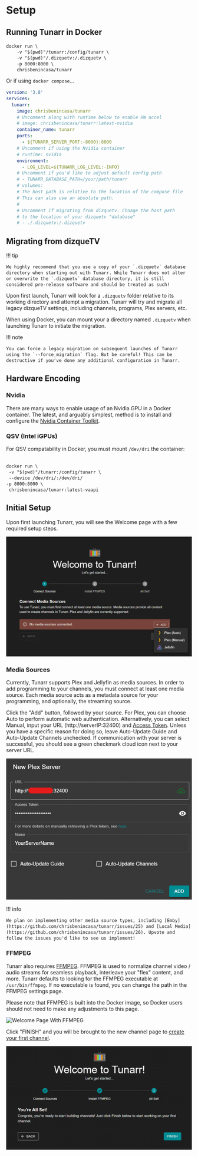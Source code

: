# Setup

## Running Tunarr in Docker

```
docker run \
    -v "$(pwd)"/tunarr:/config/tunarr \
    -v "$(pwd)"/.dizquetv:/.dizquetv \
    -p 8000:8000 \
    chrisbenincasa/tunarr
```

Or if using `docker compose`...

```yaml title="docker-compose.yml"
version: '3.8'
services:
  tunarr:
    image: chrisbenincasa/tunarr
    # Uncomment along with runtime below to enable HW accel
    # image: chrisbenincasa/tunarr:latest-nvidia
    container_name: tunarr
    ports:
      - ${TUNARR_SERVER_PORT:-8000}:8000
    # Uncomment if using the Nvidia container
    # runtime: nvidia
    environment:
      - LOG_LEVEL=${TUNARR_LOG_LEVEL:-INFO}
    # Uncomment if you'd like to adjust default config path
    # - TUNARR_DATABASE_PATH=/your/path/tunarr
    # volumes:
    # The host path is relative to the location of the compose file
    # This can also use an absolute path.
    #
    # Uncomment if migrating from dizquetv. Chnage the host path
    # to the location of your dizquetv "database"
    # - ./.dizquetv:/.dizquetv
```

## Migrating from dizqueTV

!!! tip

    We highly recommend that you use a copy of your `.dizquetv` database directory when starting out with Tunarr. While Tunarr does not alter or overwrite the `.dizquetv` database directory, it is still considered pre-release software and should be treated as such!

Upon first launch, Tunarr will look for a `.dizquetv` folder relative to its working directory and attempt a migration. Tunarr will try and migrate all legacy dizqueTV settings, including channels, programs, Plex servers, etc.

When using Docker, you can mount your a directory named `.dizquetv` when launching Tunarr to initiate the migration.

!!! note

    You can force a legacy migration on subsequent launches of Tunarr using the `--force_migration` flag. But be careful! This can be destructive if you've done any additional configuration in Tunarr.

## Hardware Encoding

### Nvidia

There are many ways to enable usage of an Nvidia GPU in a Docker container. The latest, and arguably simplest, method is to install and configure the [Nvidia Container Toolkit](https://docs.nvidia.com/datacenter/cloud-native/container-toolkit/latest/install-guide.html).

### QSV (Intel iGPUs)

For QSV compatability in Docker, you must mount `/dev/dri` the container:

```

docker run \
 -v "$(pwd)"/tunarr:/config/tunarr \
 --device /dev/dri/:/dev/dri/
-p 8000:8000 \
 chrisbenincasa/tunarr:latest-vaapi

```

## Initial Setup

Upon first launching Tunarr, you will see the Welcome page with a few required setup steps.

![Welcome Page Plex-Jellyfin](../assets/add-media-source.png)

### Media Sources

Currently, Tunarr supports Plex and Jellyfin as media sources. In order to add programming to your channels, you must connect at least one media source. Each media source acts as a metadata source for your programming, and optionally, the streaming source. 

Click the "Add" button, followed by your source. For Plex, you can choose Auto to perform automatic web authentication. Alternatively, you can select Manual, input your URL (http://serverIP:32400) and [Access Token](https://support.plex.tv/articles/204059436-finding-an-authentication-token-x-plex-token/). Unless you have a specific reason for doing so, leave Auto-Update Guide and Auto-Update Channels unchecked. If communication with your server is successful, you should see a green checkmark cloud icon next to your server URL. 

![Manual Plex server](../assets/new-plex-server-manual.png)

!!! info

    We plan on implementing other media source types, including [Emby](https://github.com/chrisbenincasa/tunarr/issues/25) and [Local Media](https://github.com/chrisbenincasa/tunarr/issues/26). Upvote and follow the issues you'd like to see us implement!

### FFMPEG

Tunarr also requires [FFMPEG](https://ffmpeg.org/). FFMPEG is used to normalize channel video / audio streams for seamless playback, interleave your "flex" content, and more. Tunarr defaults to looking for the FFMPEG executable at `/usr/bin/ffmpeg`. If no executable is found, you can change the path in the FFMPEG settings page. 

Please note that FFMPEG is built into the Docker image, so Docker users should not need to make any adjustments to this page. 

![Welcome Page With FFMPEG](../assets/welcome_page_ffmpeg_installed.png)

Click "FINISH" and you will be brought to the new channel page to [create your first channel](/configure/channels/properties). 

![Finish](../assets/setup-finish.png)

```

```
